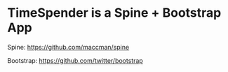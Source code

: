 TimeSpender is a Spine + Bootstrap App
======================================

Spine: <https://github.com/maccman/spine>

Bootstrap: <https://github.com/twitter/bootstrap>

